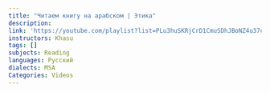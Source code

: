 ```yaml
---
title: "Читаем книгу на арабском | Этика"
description:
link: 'https://youtube.com/playlist?list=PLu3huSKRjCrD1CmuSDhJBoNZ4u37cAzUf&si=ayWGW1rdOkp6WZ7-'
instructors: Khasu
tags: []
subjects: Reading
languages: Русский
dialects: MSA
Categories: Videos
---
```

